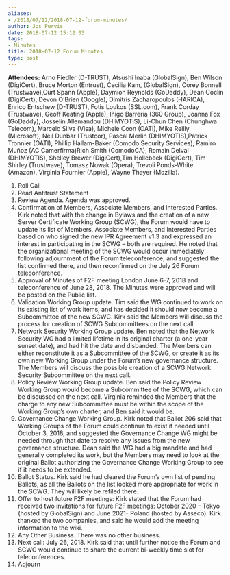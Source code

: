 ```yaml
---
aliases:
- /2018/07/12/2018-07-12-forum-minutes/
author: Jos Purvis
date: 2018-07-12 15:12:03
tags:
- Minutes
title: 2018-07-12 Forum Minutes
type: post
---
```


**Attendees:** Arno Fiedler (D-TRUST), Atsushi Inaba (GlobalSign), Ben Wilson (DigiCert), Bruce Morton (Entrust), Cecilia Kam, (GlobalSign), Corey Bonnell (Trustwave),Curt Spann (Apple), Daymion Reynolds (GoDaddy), Dean Coclin (DigiCert), Devon O’Brien (Google), Dimitris Zacharopoulos (HARICA), Enrico Entschew (D-TRUST), Fotis Loukos (SSL.com), Frank Corday (Trustwave), Geoff Keating (Apple), Iñigo Barreria (360 Group), Joanna Fox (GoDaddy), Josselin Allemandou (DHIMYOTIS), Li-Chun Chen (Chunghwa Telecom), Marcelo Silva (Visa), Michele Coon (OATI), Mike Reilly (Microsoft), Neil Dunbar (Trustcor), Pascal Merlin (DHIMYOTIS),Patrick Tronnier (OATI), Phillip Hallam-Baker (Comodo Security Services), Ramiro Muñoz (AC Camerfirma)Rich Smith (ComodoCA), Romain Delval (DHIMYOTIS), Shelley Brewer (DigiCert),Tim Hollebeek (DigiCert), Tim Shirley (Trustwave), Tomasz Nowak (Opera), Trevoli Ponds-White (Amazon), Virginia Fournier (Apple), Wayne Thayer (Mozilla).

1. Roll Call
1. Read Antitrust Statement
1. Review Agenda. Agenda was approved.
1. Confirmation of Members, Associate Members, and Interested Parties. Kirk noted that with the change in Bylaws and the creation of a new Server Certificate Working Group (SCWG), the Forum would have to update its list of Members, Associate Members, and Interested Parties based on who signed the new IPR Agreement v1.3 and expressed an interest in participating in the SCWG – both are required. He noted that the organizational meeting of the SCWG would occur immediately following adjournment of the Forum teleconference, and suggested the list confirmed there, and then reconfirmed on the July 26 Forum teleconference.
1. Approval of Minutes of F2F meeting London June 6-7, 2018 and teleconference of June 28, 2018. The Minutes were approved and will be posted on the Public list.
1. Validation Working Group update. Tim said the WG continued to work on its existing list of work items, and has decided it should now become a Subcommittee of the new SCWG. Kirk said the Members will discuss the process for creation of SCWG Subcommittees on the next call.
1. Network Security Working Group update. Ben noted that the Network Security WG had a limited lifetime in its original charter (a one-year sunset date), and had hit the date and disbanded. The Members can either reconstitute it as a Subcommittee of the SCWG, or create it as its own new Working Group under the Forum’s new governance structure. The Members will discuss the possible creation of a SCWG Network Security Subcommittee on the next call.
1. Policy Review Working Group update. Ben said the Policy Review Working Group would become a Subcommittee of the SCWG, which can be discussed on the next call. Virginia reminded the Members that the charge to any new Subcommittee must be within the scope of the Working Group’s own charter, and Ben said it would be.
1. Governance Change Working Group. Kirk noted that Ballot 206 said that Working Groups of the Forum could continue to exist if needed until October 3, 2018, and suggested the Governance Change WG might be needed through that date to resolve any issues from the new governance structure. Dean said the WG had a big mandate and had generally completed its work, but the Members may need to look at the original Ballot authorizing the Governance Change Working Group to see if it needs to be extended.
1. Ballot Status. Kirk said he had cleared the Forum’s own list of pending Ballots, as all the Ballots on the list looked more appropriate for work in the SCWG. They will likely be refiled there.
1. Offer to host future F2F meetings: Kirk stated that the Forum had received two invitations for future F2F meetings: October 2020 – Tokyo (hosted by GlobalSign) and June 2021- Poland (hosted by Asseco). Kirk thanked the two companies, and said he would add the meeting information to the wiki.
1. Any Other Business. There was no other business.
1. Next call: July 26, 2018. Kirk said that until further notice the Forum and SCWG would continue to share the current bi-weekly time slot for teleconferences.
1. Adjourn